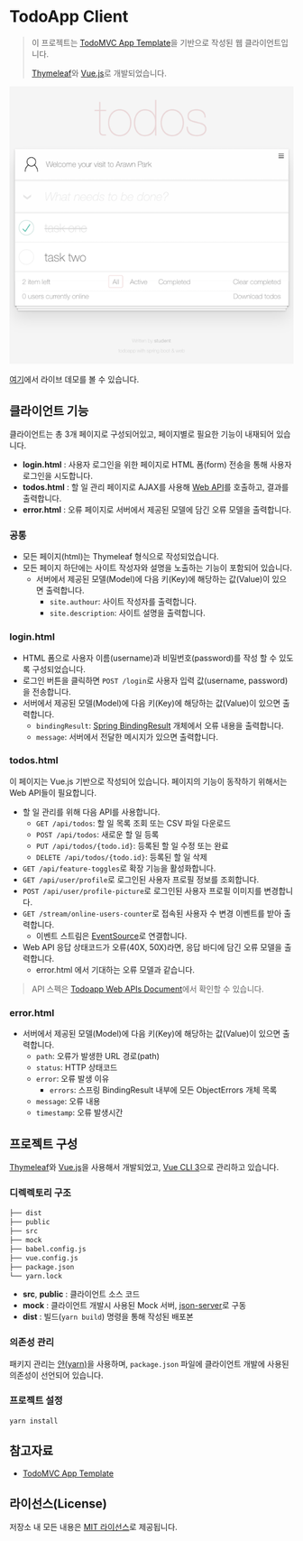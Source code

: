 # TodoApp Client

> 이 프로젝트는 [TodoMVC App Template](https://github.com/tastejs/todomvc-app-template/)을 기반으로 작성된 웹 클라이언트입니다.
>
> [Thymeleaf](https://www.thymeleaf.org/)와 [Vue.js](https://vuejs.org/)로 개발되었습니다.

<p align="center">
  <img width="640px" src=".README/todoapp_client.png">
</p>

[여기](http://todos-demo.ap-northeast-2.elasticbeanstalk.com/todos)에서 라이브 데모를 볼 수 있습니다.

## 클라이언트 기능

클라이언트는 총 3개 페이지로 구성되어있고, 페이지별로 필요한 기능이 내재되어 있습니다.

* **login.html** : 사용자 로그인을 위한 페이지로 HTML 폼(form) 전송을 통해 사용자 로그인을 시도합니다.
* **todos.html** : 할 일 관리 페이지로 AJAX를 사용해 [Web API](https://en.wikipedia.org/wiki/Web_API)를 호출하고, 결과를 출력합니다.
* **error.html** : 오류 페이지로 서버에서 제공된 모델에 담긴 오류 모델을 출력합니다.

### 공통
* 모든 페이지(html)는 Thymeleaf 형식으로 작성되었습니다.
* 모든 페이지 하단에는 사이트 작성자와 설명을 노출하는 기능이 포함되어 있습니다.
    - 서버에서 제공된 모델(Model)에 다음 키(Key)에 해당하는 값(Value)이 있으면 출력합니다.
        - `site.authour`: 사이트 작성자를 출력합니다.
        - `site.description`: 사이트 설명을 출력합니다.

### login.html
* HTML 폼으로 사용자 이름(username)과 비밀번호(password)를 작성 할 수 있도록 구성되었습니다.
* 로그인 버튼을 클릭하면 `POST /login`로 사용자 입력 값(username, password)을 전송합니다.
* 서버에서 제공된 모델(Model)에 다음 키(Key)에 해당하는 값(Value)이 있으면 출력합니다.
    - `bindingResult`: [Spring BindingResult](https://docs.spring.io/spring-framework/docs/current/javadoc-api/org/springframework/validation/BindingResult.html) 개체에서 오류 내용을 출력합니다.
    - `message`: 서버에서 전달한 메시지가 있으면 출력합니다.

### todos.html
이 페이지는 Vue.js 기반으로 작성되어 있습니다. 페이지의 기능이 동작하기 위해서는 Web API들이 필요합니다.

* 할 일 관리를 위해 다음 API를 사용합니다.
  - `GET /api/todos`: 할 일 목록 조회 또는 CSV 파일 다운로드
  - `POST /api/todos`: 새로운 할 일 등록
  - `PUT /api/todos/{todo.id}`: 등록된 할 일 수정 또는 완료
  - `DELETE /api/todos/{todo.id}`: 등록된 할 일 삭제
* `GET /api/feature-toggles`로 확장 기능을 활성화합니다.
* `GET /api/user/profile`로 로그인된 사용자 프로필 정보를 조회합니다.
* `POST /api/user/profile-picture`로 로그인된 사용자 프로필 이미지를 변경합니다.
* `GET /stream/online-users-counter`로 접속된 사용자 수 변경 이벤트를 받아 출력합니다.
  - 이벤트 스트림은 [EventSource](https://developer.mozilla.org/en-US/docs/Web/API/EventSource)로 연결합니다.
* Web API 응답 상태코드가 오류(40X, 50X)라면, 응답 바디에 담긴 오류 모델을 출력합니다.
  - error.html 에서 기대하는 오류 모델과 같습니다.

> API 스펙은 [Todoapp Web APIs Document](https://app.swaggerhub.com/apis-docs/code-rain/todoapp/1.0.0-snapshot)에서 확인할 수 있습니다.

### error.html
* 서버에서 제공된 모델(Model)에 다음 키(Key)에 해당하는 값(Value)이 있으면 출력합니다. 
  - `path`: 오류가 발생한 URL 경로(path)
  - `status`: HTTP 상태코드
  - `error`: 오류 발생 이유
    - `errors`: 스프링 BindingResult 내부에 모든 ObjectErrors 개체 목록
  - `message`: 오류 내용
  - `timestamp`: 오류 발생시간

## 프로젝트 구성

[Thymeleaf](https://www.thymeleaf.org/)와 [Vue.js](https://vuejs.org/)을 사용해서 개발되었고, [Vue CLI 3](https://cli.vuejs.org/)으로 관리하고 있습니다.

### 디렉렉토리 구조

```
├── dist
├── public
├── src
├── mock
├── babel.config.js
├── vue.config.js
├── package.json
└── yarn.lock
```

* **src**, **public** : 클라이언트 소스 코드
* **mock** : 클라이언트 개발시 사용된 Mock 서버, [json-server](https://github.com/typicode/json-server)로 구동
* **dist** : 빌드(`yarn build`) 명령을 통해 작성된 배포본

### 의존성 관리

패키지 관리는 [얀(yarn)](https://yarnpkg.com/en/)을 사용하며, `package.json` 파일에 클라이언트 개발에 사용된 의존성이 선언되어 있습니다.

### 프로젝트 설정
```
yarn install
```

## 참고자료     

* [TodoMVC App Template](https://github.com/tastejs/todomvc-app-template/)

## 라이선스(License)

저장소 내 모든 내용은 [MIT 라이선스](https://en.wikipedia.org/wiki/MIT_License)로 제공됩니다.
